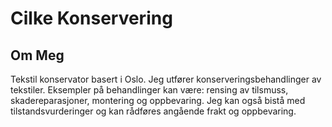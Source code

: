 # Cilke Konservering
## Om Meg
Tekstil konservator basert i Oslo. Jeg utfører konserveringsbehandlinger av tekstiler. Eksempler på behandlinger kan være: rensing av tilsmuss, skadereparasjoner, montering og oppbevaring. Jeg kan også bistå med tilstandsvurderinger og kan rådføres angående frakt og oppbevaring.



